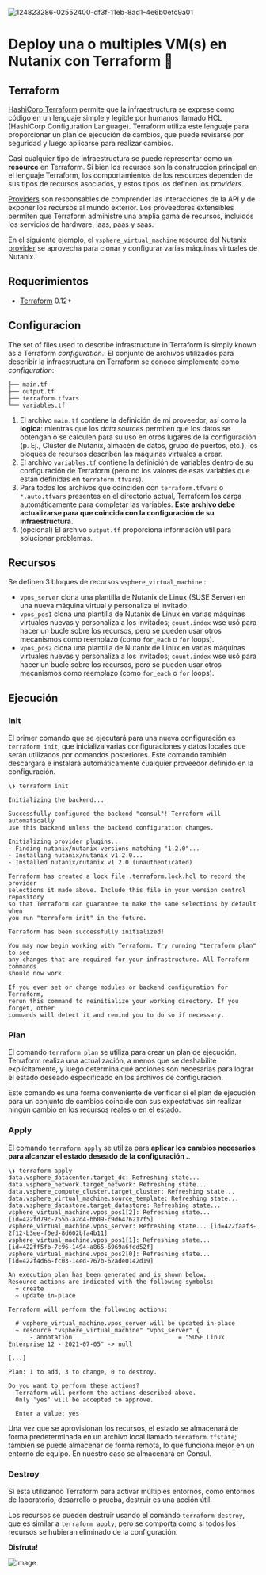 ![124823286-02552400-df3f-11eb-8ad1-4e6b0efc9a01](https://user-images.githubusercontent.com/18565089/124981387-81ac2b80-e003-11eb-8342-0f134373164a.png)


# Deploy una o multiples VM(s) en Nutanix con Terraform 🚀


## Terraform

[HashiCorp Terraform](https://www.terraform.io/) permite que la infraestructura se exprese como código en un lenguaje simple y legible por humanos llamado HCL (HashiCorp Configuration Language). Terraform utiliza este lenguaje para proporcionar un plan de ejecución de cambios, que puede revisarse por seguridad y luego aplicarse para realizar cambios.

Casi cualquier tipo de infraestructura se puede representar como un **resource** en Terraform. Si bien los recursos son la construcción principal en el lenguaje Terraform, los comportamientos de los resources dependen de sus tipos de recursos asociados, y estos tipos los definen los _providers_.

[Providers](https://www.terraform.io/docs/providers/index.html) son responsables de comprender las interacciones de la API y de exponer los recursos al mundo exterior. Los proveedores extensibles permiten que Terraform administre una amplia gama de recursos, incluidos los servicios de hardware, iaas, paas y saas.

En el siguiente ejemplo, el `vsphere_virtual_machine` resource del [Nutanix provider](https://registry.terraform.io/providers/nutanix/nutanix/latest/docs) se aprovecha para clonar y configurar varias máquinas virtuales de Nutanix.


## Requerimientos

* [Terraform](https://www.terraform.io/downloads.html) 0.12+

## Configuracion

The set of files used to describe infrastructure in Terraform is simply known as a Terraform _configuration_.:
El conjunto de archivos utilizados para describir la infraestructura en Terraform se conoce simplemente como _configuration_:

    ├── main.tf
    ├── output.tf
    ├── terraform.tfvars
    └── variables.tf


1. El archivo `main.tf` contiene la definición de mi proveedor, así como la **logica**: mientras que los _data sources_ permiten que los datos se obtengan o se calculen para su uso en otros lugares de la configuración (p. Ej., Clúster de Nutanix, almacén de datos, grupo de puertos, etc.), los bloques de recursos describen las máquinas virtuales a crear.
3. El archivo `variables.tf` contiene la definición de variables dentro de su configuración de Terraform (pero no los valores de esas variables que están definidas en  `terraform.tfvars`).
4. Para todos los archivos que coinciden con `terraform.tfvars` o `*.auto.tfvars` presentes en el directorio actual, Terraform los carga automáticamente para completar las variables. **Este archivo debe actualizarse para que coincida con la configuración de su infraestructura**.
5. (opcional) El archivo `output.tf` proporciona información útil para solucionar problemas.


## Recursos

Se definen 3 bloques de recursos `vsphere_virtual_machine` :

 - `vpos_server` clona una plantilla de Nutanix de Linux (SUSE Server) en una nueva máquina virtual y personaliza el invitado.
 - `vpos_pos1` clona una plantilla de Nutanix de Linux en varias máquinas virtuales nuevas y personaliza a los invitados; `count.index` wse usó para hacer un bucle sobre los recursos, pero se pueden usar otros mecanismos como reemplazo (como `for_each` o `for` loops).
 - `vpos_pos2` clona una plantilla de Nutanix de Linux en varias máquinas virtuales nuevas y personaliza a los invitados; `count.index` wse usó para hacer un bucle sobre los recursos, pero se pueden usar otros mecanismos como reemplazo (como `for_each` o `for` loops).

## Ejecución

### Init

El primer comando que se ejecutará para una nueva configuración es  `terraform init`, que inicializa varias configuraciones y datos locales que serán utilizados por comandos posteriores. Este comando también descargará e instalará automáticamente cualquier proveedor definido en la configuración.

    \❯ terraform init

    Initializing the backend...

    Successfully configured the backend "consul"! Terraform will automatically
    use this backend unless the backend configuration changes.

    Initializing provider plugins...
    - Finding nutanix/nutanix versions matching "1.2.0"...
    - Installing nutanix/nutanix v1.2.0...
    - Installed nutanix/nutanix v1.2.0 (unauthenticated)

    Terraform has created a lock file .terraform.lock.hcl to record the provider
    selections it made above. Include this file in your version control repository
    so that Terraform can guarantee to make the same selections by default when
    you run "terraform init" in the future.

    Terraform has been successfully initialized!

    You may now begin working with Terraform. Try running "terraform plan" to see
    any changes that are required for your infrastructure. All Terraform commands
    should now work.

    If you ever set or change modules or backend configuration for Terraform,
    rerun this command to reinitialize your working directory. If you forget, other
    commands will detect it and remind you to do so if necessary.

### Plan

El comando `terraform plan` se utiliza para crear un plan de ejecución. Terraform realiza una actualización, a menos que se deshabilite explícitamente, y luego determina qué acciones son necesarias para lograr el estado deseado especificado en los archivos de configuración.

Este comando es una forma conveniente de verificar si el plan de ejecución para un conjunto de cambios coincide con sus expectativas sin realizar ningún cambio en los recursos reales o en el estado.

### Apply

El comando `terraform apply` se utiliza para **aplicar los cambios necesarios para alcanzar el estado deseado de la configuración .**.

    \❯ terraform apply
    data.vsphere_datacenter.target_dc: Refreshing state...
    data.vsphere_network.target_network: Refreshing state...
    data.vsphere_compute_cluster.target_cluster: Refreshing state...
    data.vsphere_virtual_machine.source_template: Refreshing state...
    data.vsphere_datastore.target_datastore: Refreshing state...
    vsphere_virtual_machine.vpos_pos1[2]: Refreshing state... [id=422fd79c-755b-a2d4-bb09-c9d6476217f5]
    vsphere_virtual_machine.vpos_server: Refreshing state... [id=422faaf3-2f12-b3ee-f0ed-8d602bfa4b11]
    vsphere_virtual_machine.vpos_pos1[1]: Refreshing state... [id=422ff5fb-7c96-1494-a865-6969a6fdd52f]
    vsphere_virtual_machine.vpos_pos2[0]: Refreshing state... [id=422f4d66-fc03-14ed-767b-62ade0142d19]
    
    An execution plan has been generated and is shown below.
    Resource actions are indicated with the following symbols:
      + create
      ~ update in-place
    
    Terraform will perform the following actions:
    
      # vsphere_virtual_machine.vpos_server will be updated in-place
      ~ resource "vsphere_virtual_machine" "vpos_server" {
          - annotation                              = "SUSE Linux Enterprise 12 - 2021-07-05" -> null
    
    [...]
    
    Plan: 1 to add, 3 to change, 0 to destroy.
    
    Do you want to perform these actions?
      Terraform will perform the actions described above.
      Only 'yes' will be accepted to approve.
    
      Enter a value: yes

Una vez que se aprovisionan los recursos, el estado se almacenará de forma predeterminada en un archivo local llamado `terraform.tfstate`; también se puede almacenar de forma remota, lo que funciona mejor en un entorno de equipo. En nuestro caso se almacenará en Consul.

### Destroy

Si está utilizando Terraform para activar múltiples entornos, como entornos de laboratorio, desarrollo o prueba, destruir es una acción útil.

Los recursos se pueden destruir usando el comando `terraform destroy`, que es similar a  `terraform apply`, pero se comporta como si todos los recursos se hubieran eliminado de la configuración.

**Disfruta!**

![image](https://user-images.githubusercontent.com/18565089/124981529-ad2f1600-e003-11eb-81b6-20cb3c3585e4.png)
